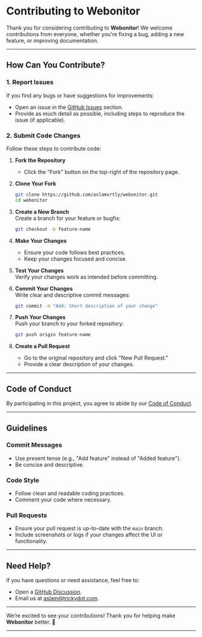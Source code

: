 # **Contributing to Webonitor**  

Thank you for considering contributing to **Webonitor**! We welcome contributions from everyone, whether you're fixing a bug, adding a new feature, or improving documentation.  

---

## **How Can You Contribute?**  

### 1. **Report Issues**  
If you find any bugs or have suggestions for improvements:  
- Open an issue in the [GitHub Issues](https://github.com/aslamvrtly/webonitor/issues) section.  
- Provide as much detail as possible, including steps to reproduce the issue (if applicable).  

### 2. **Submit Code Changes**  
Follow these steps to contribute code:  

1. **Fork the Repository**  
   - Click the "Fork" button on the top-right of the repository page.  

2. **Clone Your Fork**  
   ```bash
   git clone https://github.com/aslamvrtly/webonitor.git
   cd webonitor
   ```  

3. **Create a New Branch**  
   Create a branch for your feature or bugfix:  
   ```bash
   git checkout -b feature-name
   ```  

4. **Make Your Changes**  
   - Ensure your code follows best practices.  
   - Keep your changes focused and concise.  

5. **Test Your Changes**  
   Verify your changes work as intended before committing.  

6. **Commit Your Changes**  
   Write clear and descriptive commit messages:  
   ```bash
   git commit -m "Add: Short description of your change"
   ```  

7. **Push Your Changes**  
   Push your branch to your forked repository:  
   ```bash
   git push origin feature-name
   ```  

8. **Create a Pull Request**  
   - Go to the original repository and click "New Pull Request."  
   - Provide a clear description of your changes.  

---

## **Code of Conduct**  
By participating in this project, you agree to abide by our [Code of Conduct](CODE_OF_CONDUCT.md).  

---

## **Guidelines**  

### Commit Messages  
- Use present tense (e.g., "Add feature" instead of "Added feature").  
- Be concise and descriptive.  

### Code Style  
- Follow clean and readable coding practices.  
- Comment your code where necessary.  

### Pull Requests  
- Ensure your pull request is up-to-date with the `main` branch.  
- Include screenshots or logs if your changes affect the UI or functionality.  

---

## **Need Help?**  

If you have questions or need assistance, feel free to:  
- Open a [GitHub Discussion](https://github.com/aslamvrtly/webonitor/discussions).  
- Email us at [aslam@trickydot.com](mailto:aslam@trickydot.com).  

---

We’re excited to see your contributions! Thank you for helping make **Webonitor** better. 🚀  

--- 
